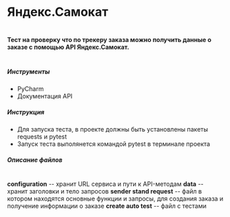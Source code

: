 # Яндекс.Самокат
   #
   #### Тест на проверку что по трекеру заказа можно получить данные о заказе с помощью API Яндекс.Самокат.
   #
   
##### **Инструменты**
 
* PyCharm
* Документация API

##### **Инструкция**

- Для запуска теста, в проекте должны быть установлены пакеты requests и pytest
- Запуск теста выполянется командой pytest в терминале проекта
  
 ##### **Описание файлов**
#
**configuration** -- хранит URL сервиса и пути к API-методам
**data** -- хранит заголовки и тело запросов
**sender stand request** -- файл в котором находятся основные функции и запросы, 
для создания заказа и получение информации о заказе
**create auto test** -- файл с тестами
